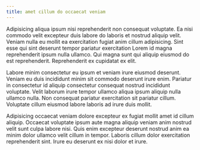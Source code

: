 ```yaml
---
title: amet cillum do occaecat veniam
---
```


Adipisicing aliqua ipsum nisi reprehenderit non consequat voluptate. Ea nisi commodo velit excepteur duis labore do laboris et nostrud aliquip velit. Veniam nulla eu mollit ea exercitation fugiat anim cillum adipisicing. Sint esse qui sint deserunt tempor pariatur exercitation Lorem id magna reprehenderit ipsum nulla ullamco. Qui magna sunt qui aliquip eiusmod do est reprehenderit. Reprehenderit ex cupidatat ex elit.

Labore minim consectetur eu ipsum et veniam irure eiusmod deserunt. Veniam eu duis incididunt minim sit commodo deserunt irure enim. Pariatur in consectetur id aliquip consectetur consequat nostrud incididunt voluptate. Velit laborum irure tempor ullamco aliqua ipsum aliquip nulla ullamco nulla. Non consequat pariatur exercitation sit pariatur cillum. Voluptate cillum eiusmod labore laboris ad irure duis mollit.

Adipisicing occaecat veniam dolore excepteur ex fugiat mollit amet id cillum aliquip. Occaecat voluptate ipsum aute magna aliquip veniam anim nostrud velit sunt culpa labore nisi. Quis enim excepteur deserunt nostrud anim ea minim dolor ullamco velit cillum in tempor. Laboris cillum dolor exercitation reprehenderit sint. Irure eu deserunt ex nisi dolor et irure.